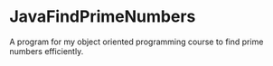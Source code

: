 # JavaFindPrimeNumbers
A program for my object oriented programming course to find prime numbers efficiently.
